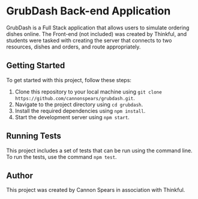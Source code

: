 # GrubDash Back-end Application

GrubDash is a Full Stack application that allows users to simulate ordering dishes online. The Front-end (not included) was created by Thinkful, and students were tasked with creating the server that connects to two resources, dishes and orders, and route appropriately.

## Getting Started

To get started with this project, follow these steps:

1. Clone this repository to your local machine using `git clone https://github.com/cannonspears/grubdash.git`.
2. Navigate to the project directory using `cd grubdash`.
3. Install the required dependencies using `npm install`.
4. Start the development server using `npm start`.

## Running Tests

This project includes a set of tests that can be run using the command line. To run the tests, use the command `npm test`.

## Author

This project was created by Cannon Spears in association with Thinkful.
